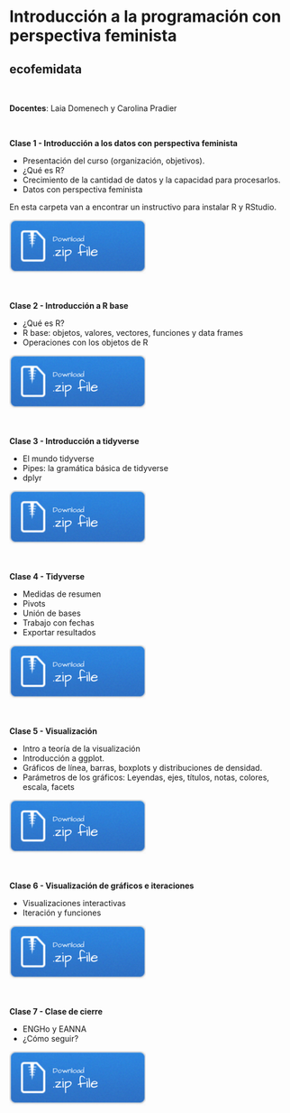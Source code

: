 # Introducción a la programación con perspectiva feminista 

## ecofemidata

<br>

__Docentes__: Laia Domenech y Carolina Pradier

<br>

__Clase 1 - Introducción a los datos con perspectiva feminista__

 + Presentación del curso (organización, objetivos). 
 + ¿Qué es R?
 + Crecimiento de la cantidad de datos y la capacidad para procesarlos.
 + Datos con perspectiva feminista

En esta carpeta van a encontrar un instructivo para instalar R y RStudio.

[![](img/Download.png)](clase1.rar)

<br>

__Clase 2 - Introducción a R base__

 + ¿Qué es R? 
 + R base: objetos, valores, vectores, funciones y data frames
 + Operaciones con los objetos de R


[![](img/Download.png)](clase2.rar)

<br>

__Clase 3 - Introducción a tidyverse__

 + El mundo tidyverse
 + Pipes: la gramática básica de tidyverse
 + dplyr 

[![](img/Download.png)](clase3.rar)

<br>

__Clase 4 - Tidyverse__

 + Medidas de resumen
 + Pivots 
 + Unión de bases
 + Trabajo con fechas
 + Exportar resultados 

[![](img/Download.png)](clase4.rar)

<br>

__Clase 5 - Visualización__

 + Intro a teoría de la visualización
 + Introducción a ggplot.  
 + Gráficos de línea, barras, boxplots y distribuciones de densidad. 
 + Parámetros de los gráficos: Leyendas, ejes, títulos, notas, colores, escala, facets

[![](img/Download.png)](clase5.rar)

<br>

__Clase 6 - Visualización de gráficos e iteraciones__

 + Visualizaciones interactivas
 + Iteración y funciones

[![](img/Download.png)](clase6.rar)

<br>


__Clase 7 - Clase de cierre__

 + ENGHo y EANNA
 + ¿Cómo seguir?


[![](img/Download.png)](clase7.rar)